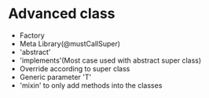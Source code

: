 # Advanced class

- Factory
- Meta Library(@mustCallSuper)
- 'abstract'
- 'implements'(Most case used with abstract super class)
- Override according to super class
- Generic parameter 'T'
- 'mixin' to only add methods into the classes
